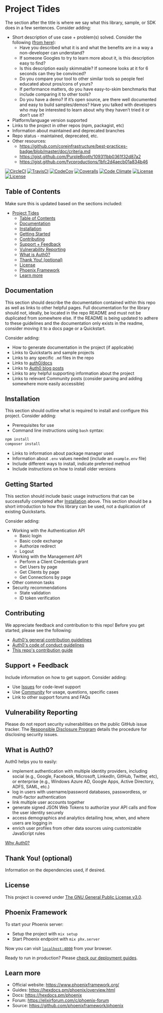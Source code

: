 # Project Tides

The section after the title is where we say what this library, sample, or SDK does in a few sentences. Consider adding:

- Short description of use case + problem(s) solved. Consider the following ([from here](https://threadreaderapp.com/thread/921921604140937216.html )):
	- Have you described what it is and what the benefits are in a way a non-developer can understand?
	- If someone Googles to try to learn more about it, is this description easy to find?
	- Is this description easily skimmable? If someone looks at it for 6 seconds can they be convinced?
	- Do you compare your tool to other similar tools so people feel educated about pros/cons of yours?
	- If performance matters, do you have easy-to-skim benchmarks that include comparing it to other tools?
	- Do you have a demo? If it’s open source, are there well documented and easy to build samples/demos?
Have you talked with developers who may be interested to learn about why they haven’t tried it or don’t use it?
- Platform/language version supported
- Links to the project in other repos (npm, packagist, etc)
- Information about maintained and deprecated branches
- Repo status - maintained, deprecated, etc.
- Other resources:
	- https://github.com/coreinfrastructure/best-practices-badge/blob/master/doc/criteria.md
	- https://gist.github.com/PurpleBooth/109311bb0361f32d87a2
	- https://gist.github.com/fvcproductions/1bfc2d4aecb01a834b46

[![CircleCI](https://img.shields.io/circleci/project/github/ProjectTides/tides.svg?style=flat-square)](https://circleci.com/gh/ProjectTides/tides/tree/master)
[![TravisCI](https://travis-ci.org/ProjectTides/tides.png)](https://travis-ci.org/ProjectTides/tides)
[![CodeCov](https://img.shields.io/codecov/c/github/ProjectTides/tides/v3.svg?style=flat-square)](https://codecov.io/github/ProjectTides/tides)
[![Coveralls](https://coveralls.io/repos/ProjectTides/tides/badge.svg?branch=master)](https://coveralls.io/r/ProjectTides/tides?branch=master)
[![Code Climate](https://img.shields.io/codeclimate/maintainability/ProjectTides/tides.svg)](https://codeclimate.com/github/ProjectTides/tides)
[![License](https://img.shields.io/github/license/ProjectTides/tides?style=flat)](#License)
[![License](https://img.shields.io/github/license/auth0/open-source-template?style=flat)](#License)

## Table of Contents

Make sure this is updated based on the sections included:

- [Project Tides](#project-tides)
  - [Table of Contents](#table-of-contents)
  - [Documentation](#documentation)
  - [Installation](#installation)
  - [Getting Started](#getting-started)
  - [Contributing](#contributing)
  - [Support + Feedback](#support--feedback)
  - [Vulnerability Reporting](#vulnerability-reporting)
  - [What is Auth0?](#what-is-auth0)
  - [Thank You! (optional)](#thank-you-optional)
  - [License](#license)
  - [Phoenix Framework](#phoenix-framework)
  - [Learn more](#learn-more)

## Documentation

This section should describe the documentation contained within this repo as well as links to other helpful pages. Full documentation for the library should not, ideally, be located in the repo README and must not be duplicated from somewhere else. If the README is being updated to adhere to these guidelines and the documentation only exists in the readme, consider moving it to a docs page or a Quickstart.

Consider adding:

- How to generate documentation in the project (if applicable)
- Links to Quickstarts and sample projects
- Links to any specific `.md` files in the repo
- Links to [auth0/docs](https://auth0.com/docs/)
- Links to [Auth0 blog posts](https://auth0.com/blog/tech/)
- Links to any helpful supporting information about the project
- Links to relevant Community posts (consider parsing and adding somewhere more easily accessible)

## Installation

This section should outline what is required to install and configure this project. Consider adding:

- Prerequisites for use
- Command line instructions using `bash` syntax:

```bash
npm install
composer install
```

- Links to information about package manager used
- Information about `.env` values needed (include an `example.env` file)
- Include different ways to install, indicate preferred method
- Include instructions on how to install older versions

## Getting Started

This section should include basic usage instructions that can be successfully completed after [Installation](#installation) above. This section should be a short introduction to how this library can be used, not a duplication of existing Quickstarts.

Consider adding:

- Working with the Authentication API
	- Basic login
	- Basic code exchange
	- Authorize redirect
	- Logout
- Working with the Management API
	- Perform a Client Credentials grant
	- Get Users by page
	- Get Clients by page
	- Get Connections by page
- Other common tasks
- Security recommendations
	- State validation
	- ID token verification

## Contributing

We appreciate feedback and contribution to this repo! Before you get started, please see the following:

- [Auth0's general contribution guidelines](https://github.com/ProjectTides/tides/blob/master/GENERAL-CONTRIBUTING.md)
- [Auth0's code of conduct guidelines](https://github.com/ProjectTides/tides/blob/master/CODE-OF-CONDUCT.md)
- [This repo's contribution guide](CONTRIBUTING.md)

## Support + Feedback

Include information on how to get support. Consider adding:

- Use [Issues](https://github.com/ProjectTides/Tides/issues) for code-level support
- Use [Community](https://coloredcow/) for usage, questions, specific cases
- Link to other support forums and FAQs

## Vulnerability Reporting

Please do not report security vulnerabilities on the public GitHub issue tracker. The [Responsible Disclosure Program](https://auth0.com/whitehat) details the procedure for disclosing security issues.

## What is Auth0?

Auth0 helps you to easily:

- implement authentication with multiple identity providers, including social (e.g., Google, Facebook, Microsoft, LinkedIn, GitHub, Twitter, etc), or enterprise (e.g., Windows Azure AD, Google Apps, Active Directory, ADFS, SAML, etc.)
- log in users with username/password databases, passwordless, or multi-factor authentication
- link multiple user accounts together
- generate signed JSON Web Tokens to authorize your API calls and flow the user identity securely
- access demographics and analytics detailing how, when, and where users are logging in
- enrich user profiles from other data sources using customizable JavaScript rules

[Why Auth0?](https://auth0.com/why-auth0)

## Thank You! (optional)

Information on the dependencies used, if desired.

## License

This project is covered under [The GNU General Public License v3.0](LICENSE).

## Phoenix Framework

To start your Phoenix server:

  * Setup the project with `mix setup`
  * Start Phoenix endpoint with `mix phx.server`

Now you can visit [`localhost:4000`](http://localhost:4000) from your browser.

Ready to run in production? Please [check our deployment guides](https://hexdocs.pm/phoenix/deployment.html).

## Learn more

  * Official website: https://www.phoenixframework.org/
  * Guides: https://hexdocs.pm/phoenix/overview.html
  * Docs: https://hexdocs.pm/phoenix
  * Forum: https://elixirforum.com/c/phoenix-forum
  * Source: https://github.com/phoenixframework/phoenix
